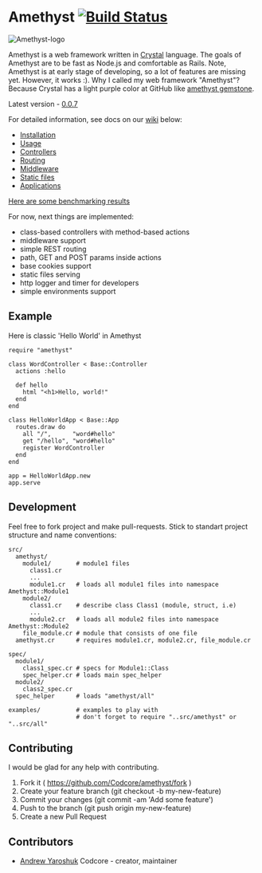 # Amethyst [![Build Status](https://travis-ci.org/Codcore/Amethyst.svg)](https://travis-ci.org/Codcore/Amethyst)
![Amethyst-logo](http://s019.radikal.ru/i635/1506/28/bac4764b9e03.png)

Amethyst is a web framework written in [Crystal](https://github.com/manastech/crystal) language. The goals of Amethyst are to be fast as Node.js and comfortable as Rails. Note, Amethyst is at early stage of developing, so a lot of features are missing yet. However, it works :). Why I called my web framework "Amethyst"? Because Crystal  has a light purple color at GitHub like [amethyst gemstone](http://en.wikipedia.org/wiki/Amethyst).

Latest version - [0.0.7](https://github.com/Codcore/Amethyst/releases/tag/v0.0.7)

For detailed information, see docs on our [wiki](https://github.com/Codcore/Amethyst/wiki) below:

* [Installation](https://github.com/Codcore/Amethyst/wiki/Installation)
* [Usage](https://github.com/Codcore/Amethyst/wiki/Usage)
* [Controllers](https://github.com/Codcore/Amethyst/wiki/Controllers)
* [Routing](https://github.com/Codcore/Amethyst/wiki/Routing)
* [Middleware](https://github.com/Codcore/Amethyst/wiki/Middleware)
* [Static files](https://github.com/Codcore/Amethyst/wiki/StaticFiles)
* [Applications](https://github.com/Codcore/Amethyst/wiki/Applications)

[Here are some benchmarking results](https://gist.github.com/Codcore/0c7a331b69eed542fb78)

For now, next things are implemented:
* class-based controllers with method-based actions
* middleware support
* simple REST routing
* path, GET and POST params inside actions
* base cookies support
* static files serving
* http logger and timer for developers
* simple environments support

## Example
Here is classic 'Hello World' in Amethyst
```crystal
require "amethyst"

class WordController < Base::Controller
  actions :hello

  def hello
    html "<h1>Hello, world!"
  end
end

class HelloWorldApp < Base::App
  routes.draw do
    all "/",      "word#hello" 
    get "/hello", "word#hello" 
    register WordController
  end
end

app = HelloWorldApp.new
app.serve
```


## Development

Feel free to fork project and make pull-requests. Stick to standart project structure and name conventions:

    src/
      amethyst/
        module1/       # module1 files
          class1.cr
          ...
          module1.cr   # loads all module1 files into namespace Amethyst::Module1
        module2/
          class1.cr    # describe class Class1 (module, struct, i.e)
          ...
          module2.cr   # loads all module2 files into namespace Amethyst::Module2
        file_module.cr # module that consists of one file
      amethyst.cr      # requires module1.cr, module2.cr, file_module.cr

    spec/
      module1/
        class1_spec.cr # specs for Module1::Class
        spec_helper.cr # loads main spec_helper
      module2/
        class2_spec.cr
      spec_helper      # loads "amethyst/all"

    examples/          # examples to play with
                       # don't forget to require "..src/amethyst" or "..src/all"


## Contributing

I would be glad for any help with contributing.

1. Fork it ( https://github.com/Codcore/amethyst/fork )
2. Create your feature branch (git checkout -b my-new-feature)
3. Commit your changes (git commit -am 'Add some feature')
4. Push to the branch (git push origin my-new-feature)
5. Create a new Pull Request


## Contributors

- [Andrew Yaroshuk](https://github.com/[your-github-name]) Codcore - creator, maintainer
